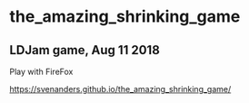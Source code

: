 # the_amazing_shrinking_game

## LDJam game, Aug 11 2018

Play with FireFox

https://svenanders.github.io/the_amazing_shrinking_game/
